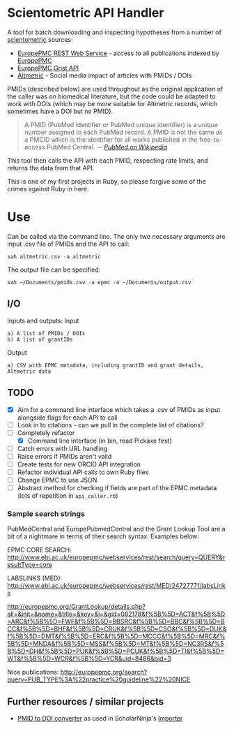 # Scientometric API Handler #

A tool for batch downloading and inspecting hypotheses from a number of [scientometric][scientometric] sources:

- [EuropePMC REST Web Service][EPMC_REST] - access to all publications indexed by [EuropePMC][]
- [EuropePMC Grist API][EPMC_Grist]
- [Altmetric][] - Social media impact of articles with PMIDs / DOIs

PMIDs (described below) are used throughout as the original application of the caller was on biomedical literature, but the code could be adapted to work with DOIs (which may be more suitable for Altmetric records, which sometimes have a DOI but no PMID).

> A PMID (PubMed identifier or PubMed unique identifier) is a unique number assigned to each PubMed record. A PMID is not the same as a PMCID which is the identifier for all works published in the free-to-access PubMed Central.
> -- <cite>[PubMed on Wikipedia](https://en.wikipedia.org/wiki/PubMed)</cite>

This tool then calls the API with each PMID, respecting rate limits, and returns the data from that API.

This is one of my first projects in Ruby, so please forgive some of the crimes against Ruby in here.

# Use #

Can be called via the command line. The only two necessary arguments are input .csv file of PMIDs and the API to call:

    sah altmetric.csv -a altmetric

The output file can be specified:

    sah ~/Documents/pmids.csv -a epmc -o ~/Documents/output.csv


## I/O ##

Inputs and outputs:
Input

    a) A list of PMIDs / DOIs
    b) A list of grantIDs

Output

    a) CSV with EPMC metadata, including grantID and grant details, Altmetric data

## TODO ##

- [x] Aim for a command line interface which takes a .csv of PMIDs as input alongside flags for each API to call
- [ ] Look in to citations - can we pull in the complete list of citations?
- [ ] Completely refactor
    - [x] Command line interface (in bin, read Pickaxe first)
- [ ] Catch errors with URL handling
- [ ] Raise errors if PMIDs aren't valid
- [ ] Create tests for new ORCID API integration
- [ ] Refactor individual API calls to own Ruby files
- [ ] Change EPMC to use JSON
- [ ] Abstract method for checking if fields are part of the EPMC metadata (lots of repetition in `api_caller.rb`)

### Sample search strings ###

PubMedCentral and EuropePubmedCentral and the Grant Lookup Tool are a bit of a nightmare in terms of their search syntax. Examples below:

EPMC CORE SEARCH: <http://www.ebi.ac.uk/europepmc/webservices/rest/search/query=QUERY&resultType=core>

LABSLINKS (MED): <http://www.ebi.ac.uk/europepmc/webservices/rest/MED/24727771/labsLinks>

<http://europepmc.org/GrantLookup/details.php?all=&init=&name=&title=&key=&i=&gid=082178&f%5B%5D=ACT&f%5B%5D=ARC&f%5B%5D=FWF&f%5B%5D=BBSRC&f%5B%5D=BBC&f%5B%5D=BCC&f%5B%5D=BHF&f%5B%5D=CRUK&f%5B%5D=CSO&f%5B%5D=DUK&f%5B%5D=DMT&f%5B%5D=ERC&f%5B%5D=MCCC&f%5B%5D=MRC&f%5B%5D=MNDA&f%5B%5D=MSS&f%5B%5D=MT&f%5B%5D=NC3RS&f%5B%5D=DH&f%5B%5D=PUK&f%5B%5D=PCUK&f%5B%5D=TI&f%5B%5D=WT&f%5B%5D=WCR&f%5B%5D=YCR&uid=8486&bid=3>

Nice publications: <http://europepmc.org/search?query=PUB_TYPE%3A%22practice%20guideline%22%20NICE>

## Further resources / similar projects ##

- [PMID to DOI converter][PMID2DOI] as used in ScholarNinja's [Importer][ScholarNinja Importer]

[EuropePMC]: http://europepmc.org/ 
[rubocop]: https://github.com/bbatsov/rubocop
[scientometric]: https://en.wikipedia.org/wiki/Scientometrics
[EPMC_REST]: http://europepmc.org/RestfulWebService
[EPMC_Grist]: http://plus.europepmc.org/GristAPI/
[Altmetric]: http://api.altmetric.com/
[PMID2DOI]: http://www.pmid2doi.org/
[ScholarNinja Importer]: https://github.com/ScholarNinja/importer
